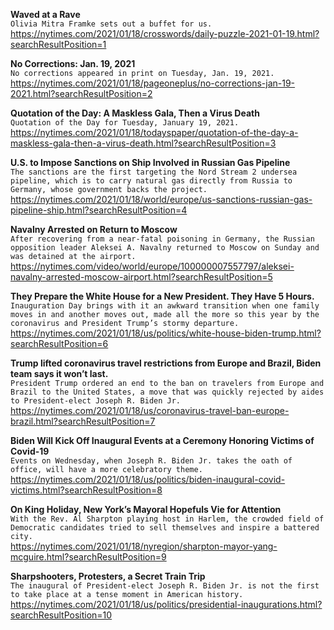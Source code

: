 **Waved at a Rave**\
`Olivia Mitra Framke sets out a buffet for us.`\
https://nytimes.com/2021/01/18/crosswords/daily-puzzle-2021-01-19.html?searchResultPosition=1

**No Corrections: Jan. 19, 2021**\
`No corrections appeared in print on Tuesday, Jan. 19, 2021.`\
https://nytimes.com/2021/01/18/pageoneplus/no-corrections-jan-19-2021.html?searchResultPosition=2

**Quotation of the Day: A Maskless Gala, Then a Virus Death**\
`Quotation of the Day for Tuesday, January 19, 2021.`\
https://nytimes.com/2021/01/18/todayspaper/quotation-of-the-day-a-maskless-gala-then-a-virus-death.html?searchResultPosition=3

**U.S. to Impose Sanctions on Ship Involved in Russian Gas Pipeline**\
`The sanctions are the first targeting the Nord Stream 2 undersea pipeline, which is to carry natural gas directly from Russia to Germany, whose government backs the project.`\
https://nytimes.com/2021/01/18/world/europe/us-sanctions-russian-gas-pipeline-ship.html?searchResultPosition=4

**Navalny Arrested on Return to Moscow**\
`After recovering from a near-fatal poisoning in Germany, the Russian opposition leader Aleksei A. Navalny returned to Moscow on Sunday and was detained at the airport.`\
https://nytimes.com/video/world/europe/100000007557797/aleksei-navalny-arrested-moscow-airport.html?searchResultPosition=5

**They Prepare the White House for a New President. They Have 5 Hours.**\
`Inauguration Day brings with it an awkward transition when one family moves in and another moves out, made all the more so this year by the coronavirus and President Trump’s stormy departure.`\
https://nytimes.com/2021/01/18/us/politics/white-house-biden-trump.html?searchResultPosition=6

**Trump lifted coronavirus travel restrictions from Europe and Brazil, Biden team says it won’t last.**\
`President Trump ordered an end to the ban on travelers from Europe and Brazil to the United States, a move that was quickly rejected by aides to President-elect Joseph R. Biden Jr.`\
https://nytimes.com/2021/01/18/us/coronavirus-travel-ban-europe-brazil.html?searchResultPosition=7

**Biden Will Kick Off Inaugural Events at a Ceremony Honoring Victims of Covid-19**\
`Events on Wednesday, when Joseph R. Biden Jr. takes the oath of office, will have a more celebratory theme.`\
https://nytimes.com/2021/01/18/us/politics/biden-inaugural-covid-victims.html?searchResultPosition=8

**On King Holiday, New York’s Mayoral Hopefuls Vie for Attention**\
`With the Rev. Al Sharpton playing host in Harlem, the crowded field of Democratic candidates tried to sell themselves and inspire a battered city.`\
https://nytimes.com/2021/01/18/nyregion/sharpton-mayor-yang-mcguire.html?searchResultPosition=9

**Sharpshooters, Protesters, a Secret Train Trip**\
`The inaugural of President-elect Joseph R. Biden Jr. is not the first to take place at a tense moment in American history.`\
https://nytimes.com/2021/01/18/us/politics/presidential-inaugurations.html?searchResultPosition=10

